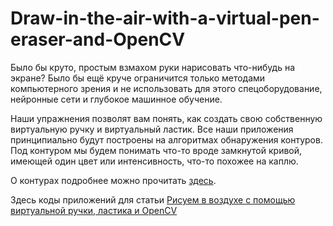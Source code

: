 # Draw-in-the-air-with-a-virtual-pen-eraser-and-OpenCV
Было бы круто, простым взмахом руки нарисовать что-нибудь на экране? 
Было бы ещё круче ограничится только методами компьютерного зрения и не использовать для этого
спецоборудование, нейронные сети и глубокое машинное обучение.

Наши упражнения позволят вам понять, как создать свою собственную виртуальную ручку и виртуальный ластик. 
Все наши приложения принципиально будут построены на алгоритмах обнаружения контуров. 
Под контуром мы будем понимать что-то вроде замкнутой кривой, имеющей один цвет или интенсивность, 
что-то похожее на каплю. 

О контурах подробнее можно прочитать <a href="https://docs.opencv.org/4.2.0/d4/d73/tutorial_py_contours_begin.html" target="_blank" rel="noreferrer noopener" class="ext-link">здесь</a>.

Здесь коды приложений для статьи <a href="https://waksoft.susu.ru/2020/06/14/risuem-v-vozduhe-s-pomoshhyu-virtualnoj-ruchki-lastika-i-opencv/" target="_blank" rel="noreferrer noopener" class="ext-link">Рисуем в воздухе с помощью виртуальной ручки, ластика и OpenCV</a>
